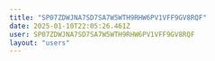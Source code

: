 ```yaml
---
title: "SP07ZDWJNA7SD7SA7W5WTH9RHW6PV1VFF9GV8RQF"
date: 2025-01-10T22:05:26.461Z
user: SP07ZDWJNA7SD7SA7W5WTH9RHW6PV1VFF9GV8RQF
layout: "users"
---
```

    